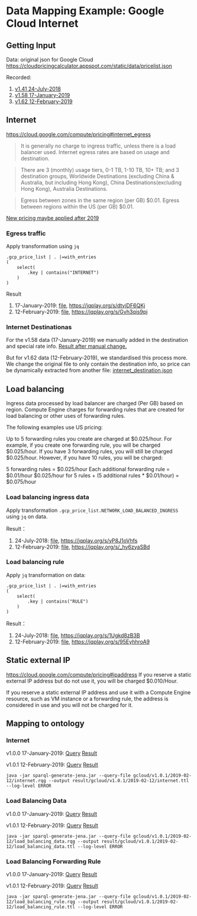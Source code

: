 # Data Mapping Example: Google Cloud Internet
## Getting Input
Data: original json for Google Cloud
https://cloudpricingcalculator.appspot.com/static/data/pricelist.json

Recorded:
1. [v1.41 24-July-2018](../data/gcloud/v1.41.json)
2. [v1.58 17-January-2019](../data/gcloud/v1.58.json)
3. [v1.62 12-February-2019](../data/gcloud/v1.62.json)

## Internet
https://cloud.google.com/compute/pricing#internet_egress

>It is generally no charge to ingress traffic, unless there is a load balancer used. 
Internet egress rates are based on usage and destination.

>There are 3 (monthly) usage tiers, 0-1 TB, 1-10 TB, 10+ TB;
and 3 destination groups, Worldwide Destinations (excluding China & Australia,
but including Hong Kong), China Destinations(excluding Hong Kong),
Australia Destinations.

>Egress between zones in the same region (per GB)	$0.01.
>Egress between regions within the US (per GB)	$0.01.

[New pricing maybe applied after 2019](https://cloud.google.com/network-tiers/pricing)

### Egress traffic
Apply transformation using `jq`
```
.gcp_price_list | . |=with_entries
( 
    select(
        .key | contains("INTERNET")  
    )
)
```
Result
1. 17-January-2019: [file](../jq/gcloud/v1.58/internet.json), https://jqplay.org/s/dtvjDF6QKj
2. 12-February-2019: [file](../jq/gcloud/v1.62/internet.json), https://jqplay.org/s/Gvh3qis9pj

### Internet Destinationas
For the v1.58 data (17-January-2019) we manually added in the destination and special rate info.
[Result after manual change.](../jq/gcloud/v1.58/internet_destination.json)

But for v1.62 data (12-February-2019), we standardised this process more.
We change the original file to only contain the destination info, so price can be dynamically extracted from another file:
[internet_destination.json](../jq/gcloud/v1.62/internet_destination.json)

## Load balancing
Ingress data processed by load balancer	are charged	(Per GB) based on region.
Compute Engine charges for forwarding rules that are created for load balancing or other uses of forwarding rules.

The following examples use US pricing:

Up to 5 forwarding rules you create are charged at $0.025/hour. For example, if you create one forwarding rule, you will be charged $0.025/hour. If you have 3 forwarding rules, you will still be charged $0.025/hour. However, if you have 10 rules, you will be charged:

5 forwarding rules = $0.025/hour
Each additional forwarding rule = $0.01/hour
$0.025/hour for 5 rules + (5 additional rules * $0.01/hour) = $0.075/hour

### Load balancing ingress data
Apply transformation `.gcp_price_list.NETWORK_LOAD_BALANCED_INGRESS` using `jq` on data.

Result：
1. 24-July-2018: [file](../jq/gcloud/v1.41/load_balancing_data.json), https://jqplay.org/s/yP8J1oVhfs
2. 12-February-2019: [file](../jq/gcloud/v1.62/load_balancing_data.json), https://jqplay.org/s/_hy6zyaSBd

### Load balancing rule
Apply `jq` transformation on data:
```
.gcp_price_list | . |=with_entries
( 
    select(
        .key | contains("RULE")   
    )
)
```
Result：
1. 24-July-2018: [file](../jq/gcloud/v1.41/load_balancing_rule.json), https://jqplay.org/s/1Ugkd8zB3B
2. 12-February-2019: [file](../jq/gcloud/v1.62/load_balancing_rule.json), https://jqplay.org/s/95EyhhroA9

## Static external IP
https://cloud.google.com/compute/pricing#ipaddress
If you reserve a static external IP address but do not use it, you will be charged $0.010/Hour. 

If you reserve a static external IP address and use it with a Compute Engine resource, such as VM instance or a forwarding rule, the address is considered in use and you will not be charged for it.

## Mapping to ontology
### Internet
v1.0.0 17-January-2019:
[Query](../sparql-generate/gcloud/v1.0.0/internet.rqg)
[Result](../sparql-generate/result/gcloud/v1.0.0/internet.ttl)

v1.0.1 12-February-2019:
[Query](../sparql-generate/gcloud/v1.0.1/2019-02-12/internet.rqg)
[Result](../sparql-generate/result/gcloud/v1.0.1/2019-02-12/internet.ttl)
```
java -jar sparql-generate-jena.jar --query-file gcloud/v1.0.1/2019-02-12/internet.rqg --output result/gcloud/v1.0.1/2019-02-12/internet.ttl --log-level ERROR 
```
### Load Balancing Data
v1.0.0 17-January-2019:
[Query](../sparql-generate/gcloud/v1.0.0/load_balancing_data.rqg)
[Result](../sparql-generate/result/gcloud/v1.0.0/load_balancing_data.ttl)

v1.0.1 12-February-2019:
[Query](../sparql-generate/gcloud/v1.0.1/2019-02-12/load_balancing_data.rqg)
[Result](../sparql-generate/result/gcloud/v1.0.1/2019-02-12/load_balancing_data.ttl)
```
java -jar sparql-generate-jena.jar --query-file gcloud/v1.0.1/2019-02-12/load_balancing_data.rqg --output result/gcloud/v1.0.1/2019-02-12/load_balancing_data.ttl --log-level ERROR 
```

### Load Balancing Forwarding Rule
v1.0.0 17-January-2019:
[Query](../sparql-generate/gcloud/v1.0.0/load_balancing_rule.rqg)
[Result](../sparql-generate/result/gcloud/v1.0.0/load_balancing_rule.ttl)

v1.0.1 12-February-2019:
[Query](../sparql-generate/gcloud/v1.0.1/2019-02-12/load_balancing_rule.rqg)
[Result](../sparql-generate/result/gcloud/v1.0.1/2019-02-12/load_balancing_rule.ttl)
```
java -jar sparql-generate-jena.jar --query-file gcloud/v1.0.1/2019-02-12/load_balancing_rule.rqg --output result/gcloud/v1.0.1/2019-02-12/load_balancing_rule.ttl --log-level ERROR 
```
